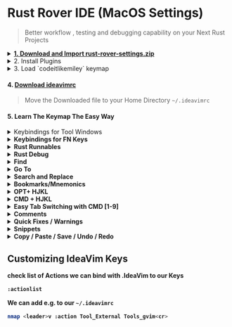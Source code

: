 # Rust Rover IDE (MacOS Settings)

> Better workflow , testing and debugging capability on your Next Rust Projects


<details>
  <summary onclick="event.preventDefault()">
    <a href="https://github.com/codeitlikemiley/rust-rover-settings/raw/main/rust-rover-settings.zip">
      <strong>1. Download and Import rust-rover-settings.zip</strong>
    </a>
  </summary>
  <img src="import_settings.png" alt="Alt text" />
</details>

<details>
<summary>
2. Install  Plugins
</summary>

- IdeaVim
- IdeaVim-Sneak
- Whichkey
- .env file support
- Better highlights
- Github Copilot

</details>


<details>
  <summary>3. Load `codeitlikemiley` keymap</summary>

![Alt text](keymap.png)

</details>

#### 4. [Download ideavimrc](https://github.com/codeitlikemiley/rust-rover-settings/blob/main/.ideavimrc)

> Move the Downloaded file to your Home Directory `~/.ideavimrc`

#### 5. Learn The Keymap The Easy Way

<details>
  <summary>Keybindings for Tool Windows</summary>

### <strong>Upper Left SideBar Keybindings</strong>

![Alt text](upper-sidebar.png)

<kbd>CMD</kbd> + <kbd>F1</kbd> === `Tool Windows: Project`

<kbd>CMD</kbd> + <kbd>F2</kbd> === `Tool Windows: Structure`

<kbd>CMD</kbd> + <kbd>F3</kbd> === `Tool Windows: Bookmarks`

<kbd>CMD</kbd> + <kbd>F4</kbd> === `Tool Windows: TODO`

<kbd>CMD</kbd> + <kbd>F5</kbd> === `Refresh Cargo Projects`


### <strong>Right SideBar Keybindings</strong>

![Alt text](right-sidebar.png)

<kbd>CMD</kbd> + <kbd>F12</kbd> === `Tool Windows: Notifications`

<kbd>CMD</kbd> + <kbd>F11</kbd> === `Tool Windows: Cargo`

<kbd>CMD</kbd> + <kbd>F10</kbd> === `Tool Windows: Database`

<kbd>CMD</kbd> + <kbd>F9</kbd> === `Tool Windows: Github Co-pilot`


### <strong>Lower Left SideBar Keybindings</strong>

![Alt text](lower-sidebar.png)

<kbd>OPT</kbd> + <kbd>C</kbd> === `Tool Windows: Commit`

<kbd>OPT</kbd> + <kbd>G</kbd>=== `Tool Windows: Git`

<kbd>OPT</kbd> + <kbd>B</kbd> === `Tool Windows: Build`

<kbd>OPT</kbd> + <kbd>R</kbd> === `Tool Windows: Run`

<kbd>OPT</kbd> + <kbd>X</kbd> === `Tool Windows: Problems`

<kbd>CMD</kbd> + <kbd>TILDA</kbd> === `Tool Windows: Terminal`

</details>

<details>
<summary>
<strong>Keybindings for FN Keys<strong>
</summary>

<kbd>F1</kbd> === `Quick Documentation`

<kbd>F2</kbd> === `Rename`

<kbd>F3</kbd> === `Refactor`

<kbd>F4</kbd> === `Jump To Source`

</details>



<details>
<summary>
<strong>Rust Runnables<strong>
</summary>

<kbd>CMD</kbd> + <kbd>R</kbd>=== `Run Under Cursor`

<kbd>CMD</kbd> + <kbd>SHIFT</kbd> + <kbd>R</kbd>=== `Re-Run Last Command`

</details>

<details>
<summary>
<strong>Rust Debug<strong>
</summary>

<kbd>CMD</kbd> + <kbd>T</kbd>=== `Run Debugger Under Cursor`

<kbd>CMD</kbd> + <kbd>SHIFT</kbd> + <kbd>D</kbd>=== `Toggle Debugger Breakpoint`

<kbd>CMD</kbd> + <kbd>SHIFT</kbd> + <kbd>T</kbd>=== `Stop`

<kbd>OPT</kbd> + <kbd>F1</kbd>=== `Step Into`

<kbd>OPT</kbd> + <kbd>F2</kbd>=== `Step Over`

<kbd>OPT</kbd> + <kbd>F3</kbd>=== `Step Out`

<kbd>OPT</kbd> + <kbd>F4</kbd>=== `Pause Program`

<kbd>OPT</kbd> + <kbd>SHIFT</kbd> + <kbd>R</kbd>=== `Resume Program`

<kbd>SHIFT</kbd> + <kbd>F1</kbd>=== `Smart Step Into`

<kbd>OPT</kbd> + <kbd>SHIFT</kbd> + <kbd>F1</kbd>=== `Force Step Into`

<kbd>OPT</kbd> + <kbd>SHIFT</kbd> + <kbd>F2</kbd>=== `Force Step Over`

</details>

<details>
<summary>
<strong>Find<strong>
</summary>

<kbd>CMD</kbd> + <kbd>F</kbd>=== `Find`

<kbd>CMD</kbd> + <kbd>N</kbd>=== `Find Next`

<kbd>CMD</kbd> + <kbd>SHIFT</kbd> + <kbd>N</kbd>=== `Find Previous`

<kbd>CMD</kbd> + <kbd>SHIFT</kbd> + <kbd>F</kbd>=== `Find in Files`

</details>

<details>
<summary>
<strong>Go To<strong>
</summary>

<kbd>CMD</kbd> + <kbd>P</kbd>=== `Search Everywhere`

<kbd>CMD</kbd> + <kbd>O</kbd>=== `Go to Type`

<kbd>CMD</kbd> + <kbd>I</kbd>=== `Go to Implementations`

<kbd>CMD</kbd> + <kbd>U</kbd>=== `Find Usage`

<kbd>CMD</kbd> + <kbd>E</kbd>=== `Find Recent`

<kbd>CMD</kbd> + <kbd>D</kbd>=== `Quick Definition`

<kbd>CMD</kbd> + <kbd>G</kbd>=== `Go to Line:Column`


</details>


<details>
<summary>
<strong>Search and Replace<strong>
</summary>

<kbd>OPT</kbd> + <kbd>S</kbd>=== `Replace`

<kbd>OPT</kbd> + <kbd>SHIFT</kbd> + <kbd>S</kbd>=== `Replace in Files`

</details>

<details>
<summary>
<strong>Bookmarks/Mnemonics<strong>
</summary>

<kbd>CMD</kbd> + <kbd>M</kbd>=== `Go to Mnemonic`

<kbd>CMD</kbd> + <kbd>SHIFT</kbd> + <kbd>M</kbd>===  `Toggle Bookmark Mnemonic`

<kbd>CMD</kbd> + <kbd>B</kbd>=== `Show Bookmarks`

<kbd>CMD</kbd> + <kbd>SHIFT</kbd> + <kbd>B</kbd>=== `Toggle Bookmark/Mnemonic`


<strong> GO TO Bookmark Number</strong>


<kbd>CTRL</kbd> + <kbd>1</kbd>=== `Go to Bookmark 1`

<kbd>CTRL</kbd> + <kbd>2</kbd>=== `Go to Bookmark 2`

<kbd>CTRL</kbd> + <kbd>3</kbd>=== `Go to Bookmark 3`

<kbd>CTRL</kbd> + <kbd>4</kbd>=== `Go to Bookmark 4`

<kbd>CTRL</kbd> + <kbd>5</kbd>=== `Go to Bookmark 5`

<kbd>CTRL</kbd> + <kbd>6</kbd>=== `Go to Bookmark 6`

<kbd>CTRL</kbd> + <kbd>7</kbd>=== `Go to Bookmark 7`

<kbd>CTRL</kbd> + <kbd>8</kbd>=== `Go to Bookmark 8`

<kbd>CTRL</kbd> + <kbd>9</kbd>=== `Go to Bookmark 9`

<kbd>CTRL</kbd> + <kbd>0</kbd>=== `Go to Bookmark 0`

</details>



<details>
<summary>
<strong>OPT+ HJKL<strong>
</summary>

<kbd>OPT</kbd> + <kbd>H</kbd>=== `Shrink Selectiont`

<kbd>OPT</kbd> + <kbd>J</kbd>=== `Move Line Down`

<kbd>OPT</kbd> + <kbd>K</kbd>=== `Move Line Up`

<kbd>OPT</kbd> + <kbd>L</kbd>=== `Expand Selection`

</details>


<details>
<summary>
<strong>CMD + HJKL<strong>
</summary>

<strong>Mainly Use on for Navigating between Vim Splits</strong>

<kbd>CMD</kbd> + <kbd>H</kbd>=== `Move Left Pane`

<kbd>CMD</kbd> + <kbd>J</kbd>=== `Move Down Pane`

<kbd>CMD</kbd> + <kbd>K</kbd>=== `Move Up Pane`

<kbd>CMD</kbd> + <kbd>L</kbd>=== `Move Right Pane`

</details>

<details>
<summary>
<strong>Easy Tab Switching with CMD [1-9]<strong>
</summary>

<kbd>CMD</kbd> + <kbd>1</kbd>=== `Select Tab 1`

<kbd>CMD</kbd> + <kbd>2</kbd>=== `Select Tab 2`

<kbd>CMD</kbd> + <kbd>3</kbd>=== `Select Tab 3`

<kbd>CMD</kbd> + <kbd>4</kbd>=== `Select Tab 4`

<kbd>CMD</kbd> + <kbd>5</kbd>=== `Select Tab 5`

<kbd>CMD</kbd> + <kbd>6</kbd>=== `Select Tab 6`

<kbd>CMD</kbd> + <kbd>7</kbd>=== `Select Tab 7`

<kbd>CMD</kbd> + <kbd>8</kbd>=== `Select Tab 8`

<kbd>CMD</kbd> + <kbd>9</kbd>=== `Select Tab 9`

</details>

<details>
<summary>
<strong>Comments<strong>
</summary>


<kbd>CMD</kbd>+<kbd>/</kbd> === `Comment`

<kbd>CMD</kbd>+<kbd>SHIFT</kbd> +<kbd>/</kbd>=== `Comment`

</details>


<details>
<summary>
<strong>Quick Fixes / Warnings<strong>
</summary>

<kbd>CMD</kbd>+<kbd>.</kbd> === `Quick Fixes`

<kbd>CMD</kbd>+<kbd>[</kbd> === `Previous Highlighted Error`

<kbd>CMD</kbd>+<kbd>]</kbd> === `Next Highlighted Error`

<kbd>CMD</kbd>+<kbd>Backslash(\)</kbd> === `Clear All Notificactions`

</details>


<details>
<summary>
<strong>Snippets<strong>
</summary>

<kbd>OPT</kbd>+<kbd>SPACE</kbd> === `Insert Live Templates`

<kbd>OPT</kbd>+<kbd>T</kbd> === `Save Highlighted Text to Live Template`

</details>

<details>
<summary>
<strong>Copy / Paste / Save / Undo / Redo<strong>
</summary>

<kbd>CMD</kbd>+<kbd>S</kbd> === `Save all`

<kbd>CMD</kbd>+<kbd>X</kbd> === `Cut`

<kbd>CMD</kbd>+<kbd>V</kbd> === `Paste`

<kbd>CMD</kbd>+<kbd>Z</kbd> === `Undo`

<kbd>CMD</kbd>+<kbd>SHIFT</kbd>+<kbd>Z</kbd> === `Redo`

<kbd>CMD</kbd>+<kbd>Y</kbd> === `Redo`

</details>



## Customizing IdeaVim Keys

check list of Actions we can bind with .IdeaVim to our Keys

```sh
:actionlist
```

We can add e.g. to our `~/.ideavimrc`

```sh
nmap <leader>v :action Tool_External Tools_gvim<cr>
```





